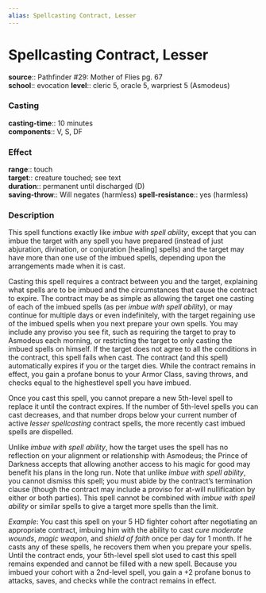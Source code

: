 ```yaml
---
alias: Spellcasting Contract, Lesser
---
```


# Spellcasting Contract, Lesser 

**source**:: Pathfinder \#29: Mother of Flies pg. 67  
**school**:: evocation
**level**:: cleric 5, oracle 5, warpriest 5 (Asmodeus)

### Casting 

**casting-time**:: 10 minutes  
**components**:: V, S, DF

### Effect 

**range**:: touch  
**target**:: creature touched; see text  
**duration**:: permanent until discharged (D)  
**saving-throw**:: Will negates (harmless)
**spell-resistance**:: yes (harmless)

### Description 

This spell functions exactly like *imbue with spell ability*, except that you can imbue the target with any spell you have prepared (instead of just abjuration, divination, or conjuration \[healing\] spells) and the target may have more than one use of the imbued spells, depending upon the arrangements made when it is cast.  
  
Casting this spell requires a contract between you and the target, explaining what spells are to be imbued and the circumstances that cause the contract to expire. The contract may be as simple as allowing the target one casting of each of the imbued spells (as per *imbue with spell ability*), or may continue for multiple days or even indefinitely, with the target regaining use of the imbued spells when you next prepare your own spells. You may include any proviso you see fit, such as requiring the target to pray to Asmodeus each morning, or restricting the target to only casting the imbued spells on himself. If the target does not agree to all the conditions in the contract, this spell fails when cast. The contract (and this spell) automatically expires if you or the target dies. While the contract remains in effect, you gain a profane bonus to your Armor Class, saving throws, and checks equal to the highestlevel spell you have imbued.  
  
Once you cast this spell, you cannot prepare a new 5th-level spell to replace it until the contract expires. If the number of 5th-level spells you can cast decreases, and that number drops below your current number of active *lesser spellcasting* contract spells, the more recently cast imbued spells are dispelled.  
  
Unlike *imbue with spell ability*, how the target uses the spell has no reflection on your alignment or relationship with Asmodeus; the Prince of Darkness accepts that allowing another access to his magic for good may benefit his plans in the long run. Note that unlike *imbue with spell ability*, you cannot dismiss this spell; you must abide by the contract’s termination clause (though the contract may include a proviso for at-will nullification by either or both parties). This spell cannot be combined with *imbue with spell ability* or similar spells to give a target more spells than the limit.  
  
*Example*: You cast this spell on your 5 HD fighter cohort after negotiating an appropriate contract, imbuing him with the ability to cast *cure moderate wounds*, *magic weapon*, and *shield of faith* once per day for 1 month. If he casts any of these spells, he recovers them when you prepare your spells. Until the contract ends, your 5th-level spell slot used to cast this spell remains expended and cannot be filled with a new spell. Because you imbued your cohort with a 2nd-level spell, you gain a +2 profane bonus to attacks, saves, and checks while the contract remains in effect.

